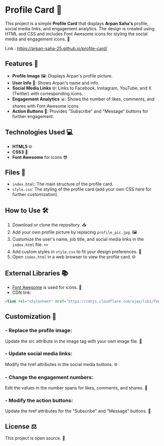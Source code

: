 # Profile Card 🌟

This project is a simple **Profile Card** that displays **Arpan Saha's** profile, social media links, and engagement analytics. The design is created using HTML and CSS and includes Font Awesome icons for styling the social media and engagement icons. 🎨

Link : https://arpan-saha-25.github.io/profile-card/

## Features 🚀

- **Profile Image** 🖼️: Displays Arpan's profile picture.
- **User Info** 📄: Shows Arpan's name and info.
- **Social Media Links** 🌐: Links to Facebook, Instagram, YouTube, and X (Twitter) with corresponding icons.
- **Engagement Analytics** 📊: Shows the number of likes, comments, and shares with Font Awesome icons.
- **Action Buttons** 🔘: Provides "Subscribe" and "Message" buttons for further engagement.

## Technologies Used 💻

- **HTML5** 🌐
- **CSS3** 🎨
- **Font Awesome** for icons 😎

## Files 📁

- `index.html`: The main structure of the profile card.
- `style.css`: The styling of the profile card (add your own CSS here for further customization).

## How to Use 🛠️

1. Download or clone the repository. 📥
2. Add your own profile picture by replacing `profile_pic.jpg`. 🖼️
3. Customize the user's name, job title, and social media links in the `index.html` file. ✏️
4. Add custom styles in `style.css` to fit your design preferences. 🎨
5. Open `index.html` in a web browser to view the profile card. 🌐

## External Libraries 📚

- [Font Awesome](https://cdnjs.com/libraries/font-awesome) is used for icons. 🔗
- CDN link:
```html
<link rel="stylesheet" href="https://cdnjs.cloudflare.com/ajax/libs/font-awesome/6.6.0/css/all.min.css" integrity="sha512-Kc323vGBEqzTmouAECnVceyQqyqdsSiqLQISBL29aUW4U/M7pSPA/gEUZQqv1cwx4OnYxTxve5UMg5GT6L4JJg==" crossorigin="anonymous" referrerpolicy="no-referrer" />
```

## Customization 🎨

### - Replace the profile image: 
Update the src attribute in the image tag with your own image file. 📸
### - Update social media links: 
Modify the href attributes in the social media buttons. 🌐
### - Change the engagement numbers: 
Edit the values in the number spans for likes, comments, and shares. 🔢
### - Modify the action buttons: 
Update the href attributes for the "Subscribe" and "Message" buttons. 📨

## License ⚖️
This project is open source. 📜
